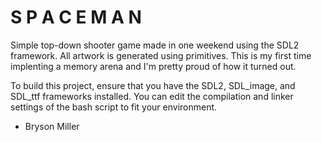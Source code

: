 # S P A C E M A N

Simple top-down shooter game made in one weekend using the SDL2 framework. All artwork is generated using primitives. This is my first time implenting a memory arena and I'm pretty proud of how it turned out.

To build this project, ensure that you have the SDL2, SDL_image, and SDL_ttf frameworks installed. You can edit the compilation and linker settings of the bash script to fit your environment.

- Bryson Miller